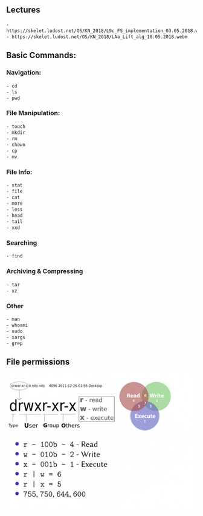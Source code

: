 
## Lectures

    - https://skelet.ludost.net/OS/KN_2018/L9c_FS_implementation_03.05.2018.webm
    - https://skelet.ludost.net/OS/KN_2018/LAa_Lift_alg_10.05.2018.webm

## Basic Commands:


### Navigation:
    - cd
    - ls
    - pwd

### File Manipulation:
    - touch
    - mkdir
    - rm
    - chown
    - cp
    - mv

### File Info:
    - stat
    - file
    - cat
    - more
    - less
    - head
    - tail
    - xxd

### Searching
    - find

### Archiving & Compressing
    - tar
    - xz

### Other
    - man
    - whoami
    - sudo
    - xargs
    - grep

## File permissions

![Permission encoding](./fpermissions.png)
